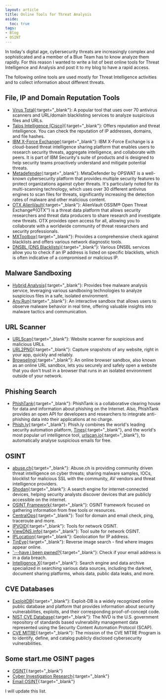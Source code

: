 ```yaml
---
layout: article
title: Online Tools for Threat Analysis
aside:
  toc: true
tags:
- Blog
- OSINT
---
```


In today's digital age, cybersecurity threats are increasingly complex and sophisticated and a member of a Blue Team has to know analyze them rapidly. 
For this reason I wanted to write a list of best online tools for Threat Intelligence and Analysis and post it to my blog to have a rapid access.

The following online tools are used mostly for Threat Intelligence activities and to collect information about different threats. 

## File, IP and Domain Reputation Tools

- [Virus Total](https://www.virustotal.com/){:target="_blank"}: A popular tool that uses over 70 antivirus scanners and URL/domain blacklisting services to analyze suspicious files and URLs.
- [Talos Intelligence (Cisco)](https://talosintelligence.com/){:target="_blank"}: Offers reputation and threat intelligence. You can check the reputation of IP addresses, domains, and file hashes.
- [IBM X-Force Exchange](https://exchange.xforce.ibmcloud.com/){:target="_blank"}: IBM X-Force Exchange is a cloud-based threat intelligence sharing platform that enables users to research security threats, aggregate intelligence, and collaborate with peers. It is part of IBM Security's suite of products and is designed to help security teams proactively understand and mitigate potential threats.
- [Metadefender](https://metadefender.opswat.com/){:target="_blank"}: MetaDefender by OPSWAT is a well-known cybersecurity platform that provides multiple security features to protect organizations against cyber threats. It's particularly noted for its multi-scanning technology, which uses over 30 different antivirus engines to scan files for threats, significantly increasing the detection rates of malware and other malicious content.
- [OTX AlienVault](https://otx.alienvault.com/){:target="_blank"}: AlienVault OSSIM® Open Threat Exchange®(OTX™) is a threat data platform that allows security researchers and threat data producers to share research and investigate new threats. OTX provides open access for all, allowing you to collaborate with a worldwide community of threat researchers and security professionals.
- [MXToolbox](https://mxtoolbox.com/){:target="_blank"}: Provides a comprehensive check against blacklists and offers various network diagnostic tools.
- [DNSBL (DNS Blacklists)](https://www.dnsbl.info/){:target="_blank"}: Various DNSBL services allow you to check if an IP address is listed on specific blacklists, which is often indicative of a compromised or malicious IP.

## Malware Sandboxing

- [Hybrid Analysis](https://www.hybrid-analysis.com/){:target="_blank"}: Provides free malware analysis service, leveraging various sandboxing technologies to analyze suspicious files in a safe, isolated environment.
- [Any.Run](https://any.run/){:target="_blank"}: An interactive sandbox that allows users to observe malware behavior in real time, offering valuable insights into malware tactics and communication.

## URL Scanner

- [URLScan](https://urlscan.io/){:target="_blank"}: Website scanner for suspicious and malicious URLs.
- [URL2PNG](https://www.url2png.com/){:target="_blank"}: Capture snapshots of any website, right in your app, quickly and reliably.
- [Browseling](https://www.browserling.com/){:target="_blank"}: An online browser sandbox, also known as an online URL sandbox, lets you securely and safely open a website that you don't trust in a browser that runs in an isolated environment outside of your network.

## Phishing Search

- [PhishTank](https://www.phishtank.com/){:target="_blank"}: PhishTank is a collaborative clearing house for data and information about phishing on the Internet. Also, PhishTank provides an open API for developers and researchers to integrate anti-phishing data into their applications at no charge.
- [Phish.ly](https://phish.ly){:target="_blank"}: Phish.ly combines the world's leading security automation platform, [Tines](https://www.tines.com/){:target="_blank"}, and the world's most popular url intelligence tool, [urlscan.io](https://urlscan.io/){:target="_blank"}, to automatically analyse suspicious emails for free.

## OSINT

- [abuse.ch](https://abuse.ch/){:target="_blank"}: Abuse.ch is providing community driven threat intelligence on cyber threats; sharing malware samples, IOCs, blocklist for malicious SSL with the community, AV vendors and threat intelligence providers.
- [Shodan](Https://shodan.io/){:target="_blank"}: A search engine for internet-connected devices, helping security analysts discover devices that are publicly accessible on the internet.
- [OSINT Framework](https://osintframework.com){:target="_blank"}: OSINT framework focused on gathering information from free tools or resources.
- [CentralOps](https://centralops.net/){:target="_blank"}: Tool for domain and email check, ping, traceroute and more.
- [IPVOID](https://www.ipvoid.com/){:target="_blank"}: Tools for network OSINT.
- [ViewDNS.info](https://viewdns.info/){:target="_blank"}: Tool suite for network OSINT.
- [IPLocation](https://www.iplocation.net/){:target="_blank"}: Geolocation for IP address.
- [TinEye](https://tineye.com/){:target="_blank"}: Reverse image search - find where images appear online.
- [';--have i been pwned?](https://haveibeenpwned.com/){:target="_blank"}: Check if your email address is in a data breach.
- [Intelligence X](https://intelx.io/){:target="_blank"}: Search engine and data archive specialized in searching various data sources, including the darknet, document sharing platforms, whois data, public data leaks, and more.

## CVE Databases

- [ExploitDB](https://www.exploit-db.com/){:target="_blank"}: Exploit-DB is a widely recognized online public database and platform that provides information about security vulnerabilities, exploits, and their corresponding proof-of-concept code.
- [NIST CVE Database](https://nvd.nist.gov/vuln/search){:target="_blank"}: The NVD is the U.S. government repository of standards based vulnerability management data represented using the Security Content Automation Protocol (SCAP).
- [CVE MITRE](https://cve.mitre.org/){:target="_blank"}: The mission of the CVE MITRE Program is to identify, define, and catalog publicly disclosed cybersecurity vulnerabilities.

## Some start.me OSINT pages
- [OSINT](https://start.me/p/m6Kj56/osint){:target="_blank"}
- [Cyber Investigation Research](https://start.me/p/8yN1wM/cyber-investigations-research){:target="_blank"}
- [Email OSINT](https://start.me/p/b5gEPe/email-osint){:target="_blank"}

I will update this list.
